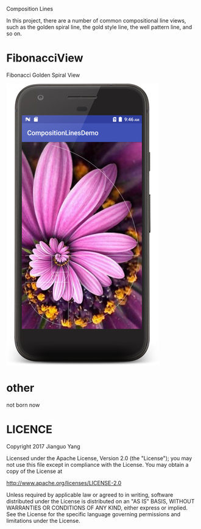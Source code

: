Composition Lines

In this project, there are a number of common compositional line views,
such as the golden spiral line, the gold style line, the well pattern line, 
and so on. 

# FibonacciView
Fibonacci Golden Spiral View

![demo_show](./screenshots/show.png)

# other
not born now

# LICENCE
Copyright 2017 Jianguo Yang

Licensed under the Apache License, Version 2.0 (the "License");
you may not use this file except in compliance with the License.
You may obtain a copy of the License at

   http://www.apache.org/licenses/LICENSE-2.0

Unless required by applicable law or agreed to in writing, software
distributed under the License is distributed on an "AS IS" BASIS,
WITHOUT WARRANTIES OR CONDITIONS OF ANY KIND, either express or implied.
See the License for the specific language governing permissions and
limitations under the License.
